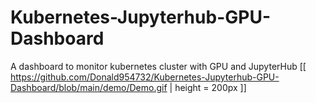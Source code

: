 # Kubernetes-Jupyterhub-GPU-Dashboard
A dashboard to monitor kubernetes cluster with GPU and JupyterHub
[[ https://github.com/Donald954732/Kubernetes-Jupyterhub-GPU-Dashboard/blob/main/demo/Demo.gif | height = 200px ]]
